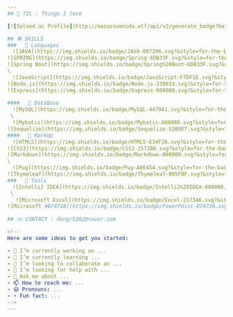 ```yaml
---
## 📌 TIL : Things I love

[![Solved.ac Profile](http://mazassumnida.wtf/api/v2/generate_badge?boj=dongr5102)](https://solved.ac/dongr5102/)

## 🛠️ SKILLS
### 　🔨 Languages
　![JAVA](https://img.shields.io/badge/JAVA-007396.svg?&style=for-the-badge&logo=Buy%20Me%20A%20Coffee&logoColor=white)
![SPRING](https://img.shields.io/badge/Spring-6DB33F.svg?&style=for-the-badge&logo=Spring&logoColor=white)
![Spring Boot](https://img.shields.io/badge/Spring%20Boot-6DB33F.svg?&style=for-the-badge&logo=Spring%20Boot&logoColor=white)
\
　![JavaScript](https://img.shields.io/badge/JavaScript-F7DF1E.svg?&style=for-the-badge&logo=JavaScript&logoColor=white)
![Node.js](https://img.shields.io/badge/Node.js-339933.svg?&style=for-the-badge&logo=Node.js&logoColor=white)
![Express](https://img.shields.io/badge/Express-000000.svg?&style=for-the-badge&logo=Express&logoColor=white)
 
#### 　💾 DataBase
　![MySQL](https://img.shields.io/badge/MySQL-4479A1.svg?&style=for-the-badge&logo=MySQL&logoColor=white)
 \
　![Mybatis](https://img.shields.io/badge/Mybatis-808080.svg?&style=for-the-badge&logo=Buy%20Me%20A%20Coffee&logoColor=white)
![Sequelize](https://img.shields.io/badge/Sequelize-52B0E7.svg?&style=for-the-badge&logo=Sequelize&logoColor=white)
#### 　🎨 MarkUp
　![HTML5](https://img.shields.io/badge/HTML5-E34F26.svg?&style=for-the-badge&logo=HTML5&logoColor=white)
![CSS3](https://img.shields.io/badge/CSS3-1572B6.svg?&style=for-the-badge&logo=CSS3&logoColor=white)
![Markdown](https://img.shields.io/badge/Markdown-000000.svg?&style=for-the-badge&logo=Markdown&logoColor=white)
\
　![Pug](https://img.shields.io/badge/Pug-A86454.svg?&style=for-the-badge&logo=Pug&logoColor=white)
![Thymeleaf](https://img.shields.io/badge/Thymeleaf-005F0F.svg?&style=for-the-badge&logo=Thymeleaf&logoColor=white)
### 　🔧 Tools
　![IntelliJ IDEA](https://img.shields.io/badge/IntelliJ%20IDEA-000000.svg?&style=for-the-badge&logo=IntelliJ%20IDEA&logoColor=white)
 \
 　![Microsoft Excel](https://img.shields.io/badge/Excel-217346.svg?&style=for-the-badge&logo=Microsoft%20Excel&logoColor=white)
![Microsoft #B7472A](https://img.shields.io/badge/PowerPoint-B7472A.svg?&style=for-the-badge&logo=Microsoft%20PowerPoint&logoColor=white)
 
## ✉️ CONTACT : dongr5102@naver.com

<!--
Here are some ideas to get you started:

- 🔭 I’m currently working on ...
- 🌱 I’m currently learning ...
- 👯 I’m looking to collaborate on ...
- 🤔 I’m looking for help with ...
- 💬 Ask me about ...
- 📫 How to reach me: ...
- 😄 Pronouns: ...
- ⚡ Fun fact: ...
-->
---
```

